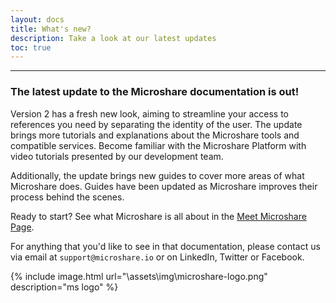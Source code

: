 ```yaml
---
layout: docs
title: What's new?
description: Take a look at our latest updates
toc: true
---
```


---------------------------------------

### The latest update to the Microshare documentation is out!

Version 2 has a fresh new look, aiming to streamline your access to references you need by separating the identity of the user. The update brings more tutorials and explanations about the  Microshare tools and compatible services. Become familiar with the Microshare Platform with video tutorials presented by our development team. 

Additionally, the update brings new guides to cover more areas of what Microshare does. Guides have been updated as Microshare improves their process behind the scenes.   

Ready to start? See what Microshare is all about in the [Meet Microshare Page](/docs/2/general/meet-microshare/why-microshare/).


For anything that you'd like to see in that documentation, please contact us via email at `support@microshare.io` or on LinkedIn, Twitter or Facebook.

{% include image.html url="\assets\img\microshare-logo.png"  description="ms logo" %}

